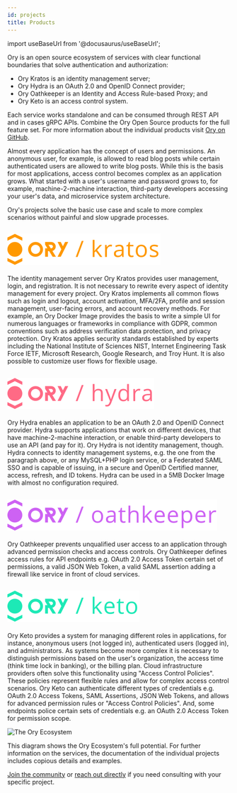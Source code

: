 ```yaml
---
id: projects
title: Products
---
```


import useBaseUrl from '@docusaurus/useBaseUrl';

Ory is an open source ecosystem of services with clear functional boundaries
that solve authentication and authorization:

- Ory Kratos is an identity management server;
- Ory Hydra is an OAuth 2.0 and OpenID Connect provider;
- Ory Oathkeeper is an Identity and Access Rule-based Proxy; and
- Ory Keto is an access control system.

Each service works standalone and can be consumed through REST API and in cases
gRPC APIs. Combine the Ory Open Source products for the full feature set. For
more information about the individual products visit
[Ory on GitHub](https://github.com/ory/).

Almost every application has the concept of users and permissions. An anonymous
user, for example, is allowed to read blog posts while certain authenticated
users are allowed to write blog posts. While this is the basis for most
applications, access control becomes complex as an application grows. What
started with a user's username and password grows to, for example,
machine-2-machine interaction, third-party developers accessing your user's
data, and microservice system architecture.

Ory's projects solve the basic use case and scale to more complex scenarios
without painful and slow upgrade processes.

## ![Ory Kratos](https://raw.githubusercontent.com/ory/meta/master/static/logos/logo-kratos.svg)

The identity management server Ory Kratos provides user management, login, and
registration. It is not necessary to rewrite every aspect of identity management
for every project. Ory Kratos implements all common flows such as login and
logout, account activation, MFA/2FA, profile and session management, user-facing
errors, and account recovery methods. For example, an Ory Docker Image provides
the basis to write a simple UI for numerous languages or frameworks in
compliance with GDPR, common conventions such as address verification data
protection, and privacy protection. Ory Kratos applies security standards
established by experts including the National Institute of Sciences NIST,
Internet Engineering Task Force IETF, Microsoft Research, Google Research, and
Troy Hunt. It is also possible to customize user flows for flexible usage.

## ![Ory Hydra](https://raw.githubusercontent.com/ory/meta/master/static/logos/logo-hydra.svg)

Ory Hydra enables an application to be an OAuth 2.0 and OpenID Connect provider.
Hydra supports applications that work on different devices, that have
machine-2-machine interaction, or enable third-party developers to use an API
(and pay for it). Ory Hydra is not identity management, though. Hydra connects
to identity management systems, e.g. the one from the paragraph above, or any
MySQL+PHP login service, or a Federated SAML SSO and is capable of issuing, in a
secure and OpenID Certified manner, access, refresh, and ID tokens. Hydra can be
used in a 5MB Docker Image with almost no configuration required.

## ![Ory Oathkeeper](https://raw.githubusercontent.com/ory/meta/master/static/logos/logo-oathkeeper.svg)

Ory Oathkeeper prevents unqualified user access to an application through
advanced permission checks and access controls. Ory Oathkeeper defines access
rules for API endpoints e.g. OAuth 2.0 Access Token certain set of permissions,
a valid JSON Web Token, a valid SAML assertion adding a firewall like service in
front of cloud services.

## ![Ory Keto](https://raw.githubusercontent.com/ory/meta/master/static/logos/logo-keto.svg)

Ory Keto provides a system for managing different roles in applications, for
instance, anonymous users (not logged in), authenticated users (logged in), and
administrators. As systems become more complex it is necessary to distinguish
permissions based on the user's organization, the access time (think time lock
in banking), or the billing plan. Cloud infrastructure providers often solve
this functionality using "Access Control Policies". These policies represent
flexible rules and allow for complex access control scenarios. Ory Keto can
authenticate different types of credentials e.g. OAuth 2.0 Access Tokens, SAML
Assertions, JSON Web Tokens, and allows for advanced permission rules or "Access
Control Policies". And, some endpoints police certain sets of credentials e.g.
an OAuth 2.0 Access Token for permission scope.

<img alt="The Ory Ecosystem" src='https://github.com/ory/docs/raw/master/docs/static/img/docs/ory-ecosystem.png'/>

This diagram shows the Ory Ecosystem's full potential. For further information
on the services, the documentation of the individual projects includes copious
details and examples.

[Join the community](./community.md) or [reach out directly](mailto:hi@ory.sh)
if you need consulting with your specific project.
